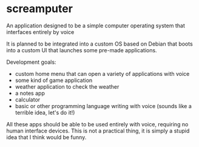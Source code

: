 # screamputer
An application designed to be a simple computer operating system that interfaces entirely by voice

It is planned to be integrated into a custom OS based on Debian that boots into a custom UI that launches some pre-made applications.

Development goals:

- custom home menu that can open a variety of applications with voice
- some kind of game application
- weather application to check the weather
- a notes app
- calculator
- basic or other programming language writing with voice (sounds like a terrible idea, let's do it!)

All these apps should be able to be used entirely with voice, requiring no human interface devices. This is not a practical thing, it is simply a stupid idea that I think would be funny.
